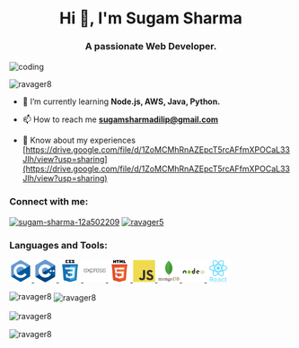 <h1 align="center">Hi 👋, I'm Sugam Sharma</h1>
<h3 align="center">A passionate Web Developer.</h3>

<img align="center" alt="coding" width="400" src="https://user-images.githubusercontent.com/55389276/140866485-8fb1c876-9a8f-4d6a-98dc-08c4981eaf70.gif">

<p align="left"> <img src="https://komarev.com/ghpvc/?username=ravager8&label=Profile%20views&color=0e75b6&style=flat" alt="ravager8" /> </p>

- 🌱 I’m currently learning **Node.js, AWS, Java, Python.**

- 📫 How to reach me **sugamsharmadilip@gmail.com**

- 📄 Know about my experiences [https://drive.google.com/file/d/1ZoMCMhRnAZEpcT5rcAFfmXPOCaL33JIh/view?usp=sharing](https://drive.google.com/file/d/1ZoMCMhRnAZEpcT5rcAFfmXPOCaL33JIh/view?usp=sharing)

<h3 align="left">Connect with me:</h3>
<p align="left">
<a href="https://linkedin.com/in/sugam-sharma-12a502209" target="blank"><img align="center" src="https://raw.githubusercontent.com/rahuldkjain/github-profile-readme-generator/master/src/images/icons/Social/linked-in-alt.svg" alt="sugam-sharma-12a502209" height="30" width="40" /></a>
<a href="https://www.leetcode.com/ravager5" target="blank"><img align="center" src="https://raw.githubusercontent.com/rahuldkjain/github-profile-readme-generator/master/src/images/icons/Social/leet-code.svg" alt="ravager5" height="30" width="40" /></a>
</p>

<h3 align="left">Languages and Tools:</h3>
<p align="left"> <a href="https://www.cprogramming.com/" target="_blank" rel="noreferrer"> <img src="https://raw.githubusercontent.com/devicons/devicon/master/icons/c/c-original.svg" alt="c" width="40" height="40"/> </a> <a href="https://www.w3schools.com/cpp/" target="_blank" rel="noreferrer"> <img src="https://raw.githubusercontent.com/devicons/devicon/master/icons/cplusplus/cplusplus-original.svg" alt="cplusplus" width="40" height="40"/> </a> <a href="https://www.w3schools.com/css/" target="_blank" rel="noreferrer"> <img src="https://raw.githubusercontent.com/devicons/devicon/master/icons/css3/css3-original-wordmark.svg" alt="css3" width="40" height="40"/> </a> <a href="https://expressjs.com" target="_blank" rel="noreferrer"> <img src="https://raw.githubusercontent.com/devicons/devicon/master/icons/express/express-original-wordmark.svg" alt="express" width="40" height="40"/> </a> <a href="https://www.w3.org/html/" target="_blank" rel="noreferrer"> <img src="https://raw.githubusercontent.com/devicons/devicon/master/icons/html5/html5-original-wordmark.svg" alt="html5" width="40" height="40"/> </a> <a href="https://developer.mozilla.org/en-US/docs/Web/JavaScript" target="_blank" rel="noreferrer"> <img src="https://raw.githubusercontent.com/devicons/devicon/master/icons/javascript/javascript-original.svg" alt="javascript" width="40" height="40"/> </a> <a href="https://www.mongodb.com/" target="_blank" rel="noreferrer"> <img src="https://raw.githubusercontent.com/devicons/devicon/master/icons/mongodb/mongodb-original-wordmark.svg" alt="mongodb" width="40" height="40"/> </a> <a href="https://nodejs.org" target="_blank" rel="noreferrer"> <img src="https://raw.githubusercontent.com/devicons/devicon/master/icons/nodejs/nodejs-original-wordmark.svg" alt="nodejs" width="40" height="40"/> </a> <a href="https://reactjs.org/" target="_blank" rel="noreferrer"> <img src="https://raw.githubusercontent.com/devicons/devicon/master/icons/react/react-original-wordmark.svg" alt="react" width="40" height="40"/> </a> </p>

<p><img align="left" src="https://github-readme-stats.vercel.app/api/top-langs?username=ravager8&show_icons=true&locale=en&layout=compact" alt="ravager8" /></p>

<p>&nbsp;<img align="center" src="https://github-readme-stats.vercel.app/api?username=ravager8&show_icons=true&locale=en" alt="ravager8" /></p>

<p><img align="center" src="https://github-readme-streak-stats.herokuapp.com/?user=ravager8&" alt="ravager8" /></p>

<p><img align="center" src="https://github-readme-activity-graph.vercel.app/graph?username=ravager8&theme=merko" alt="ravager8" /></p>

